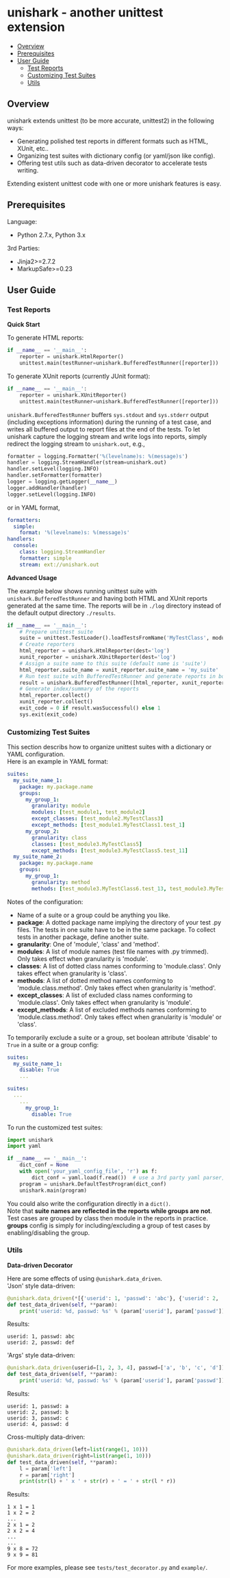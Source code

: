 # unishark - another unittest extension
  
* <a href="#Overview">Overview</a>
* <a href="#Prerequisites">Prerequisites</a>
* <a href="#User Guide">User Guide</a>
  - <a href="#Test Reports">Test Reports</a>
  - <a href="#Customizing Test Suites">Customizing Test Suites</a>
  - <a href="#Utils">Utils</a>
  
<a name="Overview"></a>

## Overview
  
unishark extends unittest (to be more accurate, unittest2) in the following ways:
* Generating polished test reports in different formats such as HTML, XUnit, etc..
* Organizing test suites with dictionary config (or yaml/json like config).
* Offering test utils such as data-driven decorator to accelerate tests writing.
  
Extending existent unittest code with one or more unishark features is easy.
  
<a name="Prerequisites"></a>

## Prerequisites
  
Language:
* Python 2.7.x, Python 3.x
  
3rd Parties:
* Jinja2>=2.7.2
* MarkupSafe>=0.23
  
<a name="User Guide"></a>

## User Guide
  
<a name="Test Reports"></a>

### Test Reports
  
**Quick Start**
  
To generate HTML reports:
```python
if __name__ == '__main__':
    reporter = unishark.HtmlReporter()
    unittest.main(testRunner=unishark.BufferedTestRunner([reporter]))
```
  
To generate XUnit reports (currently JUnit format):
```python
if __name__ == '__main__':
    reporter = unishark.XUnitReporter()
    unittest.main(testRunner=unishark.BufferedTestRunner([reporter]))
```
  
<code>unishark.BufferedTestRunner</code> buffers <code>sys.stdout</code> and <code>sys.stderr</code> output (including exceptions information) during the running of a test case, and writes all buffered output to report files at the end of the tests. To let unishark capture the logging stream and write logs into reports, simply redirect the logging stream to <code>unishark.out</code>, e.g.,
```python
formatter = logging.Formatter('%(levelname)s: %(message)s')
handler = logging.StreamHandler(stream=unishark.out)
handler.setLevel(logging.INFO)
handler.setFormatter(formatter)
logger = logging.getLogger(__name__)
logger.addHandler(handler)
logger.setLevel(logging.INFO)
```
  
or in YAML format,
```yaml
formatters:
  simple:
    format: '%(levelname)s: %(message)s'
handlers:
  console:
    class: logging.StreamHandler
    formatter: simple
    stream: ext://unishark.out
```
  
**Advanced Usage**
  
The example below shows running unittest suite with <code>unishark.BufferedTestRunner</code> and having both HTML and XUnit reports generated at the same time. The reports will be in <code>./log</code> directory instead of the default output directory <code>./results</code>.
```python
if __name__ == '__main__':
    # Prepare unittest suite
    suite = unittest.TestLoader().loadTestsFromName('MyTestClass', module=test_module)
    # Create reporters
    html_reporter = unishark.HtmlReporter(dest='log')
    xunit_reporter = unishark.XUnitReporter(dest='log')
    # Assign a suite name to this suite (default name is 'suite')
    html_reporter.suite_name = xunit_reporter.suite_name = 'my_suite'
    # Run test suite with BufferedTestRunner and generate reports in both HTML and JUnit formats
    result = unishark.BufferedTestRunner([html_reporter, xunit_reporter]).run(suite)
    # Generate index/summary of the reports
    html_reporter.collect()
    xunit_reporter.collect()
    exit_code = 0 if result.wasSuccessful() else 1
    sys.exit(exit_code)
```
  
<a name="Customizing Test Suites"></a>

### Customizing Test Suites
  
This section describs how to organize unittest suites with a dictionary or YAML configuration.  
Here is an example in YAML format:
```yaml
suites:
  my_suite_name_1:
    package: my.package.name
    groups:
      my_group_1:
        granularity: module
        modules: [test_module1, test_module2]
        except_classes: [test_module2.MyTestClass3]
        except_methods: [test_module1.MyTestClass1.test_1]
      my_group_2:
        granularity: class
        classes: [test_module3.MyTestClass5]
        except_methods: [test_module3.MyTestClass5.test_11]
  my_suite_name_2:
    package: my.package.name
    groups:
      my_group_1:
        granularity: method
        methods: [test_module3.MyTestClass6.test_13, test_module3.MyTestClass7.test_15]
```
  
Notes of the configuration:
* Name of a suite or a group could be anything you like.
* **package**: A dotted package name implying the directory of your test .py files. The tests in one suite have to be in the same package. To collect tests in another package, define another suite.
* **granularity**: One of 'module', 'class' and 'method'.
* **modules**: A list of module names (test file names with .py trimmed). Only takes effect when granularity is 'module'.
* **classes**: A list of dotted class names conforming to 'module.class'. Only takes effect when granularity is 'class'.
* **methods**: A list of dotted method names conforming to 'module.class.method'. Only takes effect when granularity is 'method'.
* **except_classes**: A list of excluded class names conforming to 'module.class'. Only takes effect when granularity is 'module'.
* **except_methods**: A list of excluded methods names conforming to 'module.class.method'. Only takes effect when granularity is 'module' or 'class'.
  
To temporarily exclude a suite or a group, set boolean attribute 'disable' to <code>True</code> in a suite or a group config:
```yaml
suites:
  my_suite_name_1:
    disable: True
    ...
```
```yaml
suites:
  ...
    ...
      my_group_1:
        disable: True
```
  
To run the customized test suites:
```python
import unishark
import yaml

if __name__ == '__main__':
    dict_conf = None
    with open('your_yaml_config_file', 'r') as f:
        dict_conf = yaml.load(f.read())  # use a 3rd party yaml parser, e.g., PyYAML
    program = unishark.DefaultTestProgram(dict_conf)
    unishark.main(program)
```
  
You could also write the configuration directly in a <code>dict()</code>.  
Note that **suite names are reflected in the reports while groups are not**. Test cases are grouped by class then module in the reports in practice. **groups** config is simply for including/excluding a group of test cases by enabling/disabling the group.
  
<a name="Utils"></a>

### Utils
  
**Data-driven Decorator**
  
Here are some effects of using <code>@unishark.data_driven</code>.  
'Json' style data-driven: 
```python
@unishark.data_driven(*[{'userid': 1, 'passwd': 'abc'}, {'userid': 2, 'passwd': 'def'}])
def test_data_driven(self, **param):
    print('userid: %d, passwd: %s' % (param['userid'], param['passwd']))
```
  
Results:
```
userid: 1, passwd: abc
userid: 2, passwd: def
```
  
'Args' style data-driven:
```python
@unishark.data_driven(userid=[1, 2, 3, 4], passwd=['a', 'b', 'c', 'd'])
def test_data_driven(self, **param):
    print('userid: %d, passwd: %s' % (param['userid'], param['passwd']))
```
  
Results:
```
userid: 1, passwd: a
userid: 2, passwd: b
userid: 3, passwd: c
userid: 4, passwd: d
```
  
Cross-multiply data-driven:
```python
@unishark.data_driven(left=list(range(1, 10)))
@unishark.data_driven(right=list(range(1, 10)))
def test_data_driven(self, **param):
    l = param['left']
    r = param['right']
    print(str(l) + ' x ' + str(r) + ' = ' + str(l * r))
```

Results:
```
1 x 1 = 1
1 x 2 = 2
...
2 x 1 = 2
2 x 2 = 4
...
...
9 x 8 = 72
9 x 9 = 81
```
  
For more examples, please see <code>tests/test_decorator.py</code> and <code>example/</code>.
